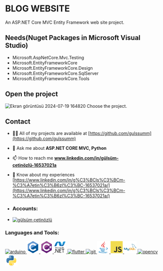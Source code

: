 # BLOG WEBSITE
An ASP.NET Core MVC Entity Framework web site project.
## Needs(Nuget Packages in Microsoft Visual Studio)
- Microsoft.AspNetCore.Mvc.Testing
- Microsoft.EntityFrameworkCore
- Microsoft.EntityFrameworkCore.Design
- Microsoft.EntityFrameworkCore.SqlServer
- Microsoft.EntityFrameworkCore.Tools

## Open the project
![Ekran görüntüsü 2024-07-19 164820](https://github.com/user-attachments/assets/ff91c7d9-9c01-4542-8dec-04fb6a4535c1)
Choose the project.


## Contact
- 👨‍💻 All of my projects are available at [https://github.com/gulssumm](https://github.com/gulssumm)

- 💬 Ask me about **ASP.NET CORE MVC, Python**

- 📫 How to reach me **www.linkedin.com/in/gülsüm-çetinözlü-16537021a**

- 📄 Know about my experiences [https://www.linkedin.com/in/g%C3%BCls%C3%BCm-%C3%A7etin%C3%B6zl%C3%BC-16537021a/](https://www.linkedin.com/in/g%C3%BCls%C3%BCm-%C3%A7etin%C3%B6zl%C3%BC-16537021a/)
  
- <h3 align="left">Accounts:</h3>
- <a href="https://linkedin.com/in/gülsüm çeti̇nözlü" target="blank"><img align="center" src="https://raw.githubusercontent.com/rahuldkjain/github-profile-readme-generator/master/src/images/icons/Social/linked-in-alt.svg" alt="gülsüm çeti̇nözlü" height="30" width="40" /></a>


<h3 align="left">Languages and Tools:</h3>
<p align="left"> <a href="https://www.arduino.cc/" target="_blank" rel="noreferrer"> <img src="https://cdn.worldvectorlogo.com/logos/arduino-1.svg" alt="arduino" width="40" height="40"/> </a> <a href="https://www.cprogramming.com/" target="_blank" rel="noreferrer"> <img src="https://raw.githubusercontent.com/devicons/devicon/master/icons/c/c-original.svg" alt="c" width="40" height="40"/> </a> <a href="https://www.w3schools.com/cs/" target="_blank" rel="noreferrer"> <img src="https://raw.githubusercontent.com/devicons/devicon/master/icons/csharp/csharp-original.svg" alt="csharp" width="40" height="40"/> </a> <a href="https://dotnet.microsoft.com/" target="_blank" rel="noreferrer"> <img src="https://raw.githubusercontent.com/devicons/devicon/master/icons/dot-net/dot-net-original-wordmark.svg" alt="dotnet" width="40" height="40"/> </a> <a href="https://flutter.dev" target="_blank" rel="noreferrer"> <img src="https://www.vectorlogo.zone/logos/flutterio/flutterio-icon.svg" alt="flutter" width="40" height="40"/> </a> <a href="https://git-scm.com/" target="_blank" rel="noreferrer"> <img src="https://www.vectorlogo.zone/logos/git-scm/git-scm-icon.svg" alt="git" width="40" height="40"/> </a> <a href="https://www.java.com" target="_blank" rel="noreferrer"> <img src="https://raw.githubusercontent.com/devicons/devicon/master/icons/java/java-original.svg" alt="java" width="40" height="40"/> </a> <a href="https://developer.mozilla.org/en-US/docs/Web/JavaScript" target="_blank" rel="noreferrer"> <img src="https://raw.githubusercontent.com/devicons/devicon/master/icons/javascript/javascript-original.svg" alt="javascript" width="40" height="40"/> </a> <a href="https://www.mysql.com/" target="_blank" rel="noreferrer"> <img src="https://raw.githubusercontent.com/devicons/devicon/master/icons/mysql/mysql-original-wordmark.svg" alt="mysql" width="40" height="40"/> </a> <a href="https://opencv.org/" target="_blank" rel="noreferrer"> <img src="https://www.vectorlogo.zone/logos/opencv/opencv-icon.svg" alt="opencv" width="40" height="40"/> </a> <a href="https://www.python.org" target="_blank" rel="noreferrer"> <img src="https://raw.githubusercontent.com/devicons/devicon/master/icons/python/python-original.svg" alt="python" width="40" height="40"/> </a> </p>
